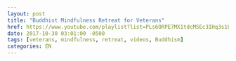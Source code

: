 ```yaml
---
layout: post
title: "Buddhist Mindfulness Retreat for Veterans"
href: https://www.youtube.com/playlist?list=PLs6ORPE7MX1tdcM5Ec3IHq3s18XFSJr-T
date: 2017-10-30 03:01:00 -0500
tags: [veterans, mindfulness, retreat, videos, Buddhism]
categories: EN
---
```

